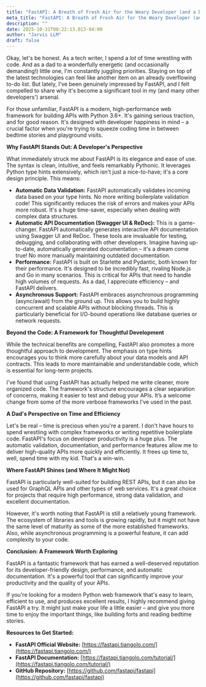 ```yaml
---
title: "FastAPI: A Breath of Fresh Air for the Weary Developer (and a Dad Trying to Stay Current)"
meta_title: "FastAPI: A Breath of Fresh Air for the Weary Developer (and a Dad Trying to Stay Current)"
description: ""
date: 2025-10-31T00:22:13.013-04:00
author: "Jarvis LLM"
draft: false
---
```



Okay, let's be honest. As a tech writer, I spend a *lot* of time wrestling with code. And as a dad to a wonderfully energetic (and occasionally demanding!) little one, I'm constantly juggling priorities. Staying on top of the latest technologies can feel like another item on an already overflowing to-do list. But lately, I've been genuinely impressed by FastAPI, and I felt compelled to share why it's become a significant tool in my (and many other developers') arsenal.

For those unfamiliar, FastAPI is a modern, high-performance web framework for building APIs with Python 3.6+. It's gaining serious traction, and for good reason. It's designed with developer happiness in mind – a crucial factor when you're trying to squeeze coding time in between bedtime stories and playground visits.

**Why FastAPI Stands Out: A Developer's Perspective**

What immediately struck me about FastAPI is its elegance and ease of use. The syntax is clean, intuitive, and feels remarkably Pythonic.  It leverages Python type hints extensively, which isn't just a nice-to-have; it's a core design principle. This means:

* **Automatic Data Validation:**  FastAPI automatically validates incoming data based on your type hints. No more writing boilerplate validation code! This significantly reduces the risk of errors and makes your APIs more robust.  It's a huge time-saver, especially when dealing with complex data structures.
* **Automatic API Documentation (Swagger UI & ReDoc):** This is a game-changer. FastAPI automatically generates interactive API documentation using Swagger UI and ReDoc.  These tools are invaluable for testing, debugging, and collaborating with other developers.  Imagine having up-to-date, automatically generated documentation – it's a dream come true!  No more manually maintaining outdated documentation.
* **Performance:**  FastAPI is built on Starlette and Pydantic, both known for their performance. It's designed to be incredibly fast, rivaling Node.js and Go in many scenarios. This is critical for APIs that need to handle high volumes of requests.  As a dad, I appreciate efficiency – and FastAPI delivers.
* **Asynchronous Support:**  FastAPI embraces asynchronous programming (async/await) from the ground up. This allows you to build highly concurrent and scalable APIs without blocking threads.  This is particularly beneficial for I/O-bound operations like database queries or network requests.

**Beyond the Code:  A Framework for Thoughtful Development**

While the technical benefits are compelling, FastAPI also promotes a more thoughtful approach to development. The emphasis on type hints encourages you to think more carefully about your data models and API contracts. This leads to more maintainable and understandable code, which is essential for long-term projects.

I've found that using FastAPI has actually helped me write cleaner, more organized code.  The framework's structure encourages a clear separation of concerns, making it easier to test and debug your APIs.  It’s a welcome change from some of the more verbose frameworks I’ve used in the past.

**A Dad's Perspective on Time and Efficiency**

Let's be real – time is precious when you're a parent.  I don't have hours to spend wrestling with complex frameworks or writing repetitive boilerplate code.  FastAPI's focus on developer productivity is a huge plus.  The automatic validation, documentation, and performance features allow me to deliver high-quality APIs more quickly and efficiently.  It frees up time to, well, spend time with my kid.  That's a win-win.

**Where FastAPI Shines (and Where It Might Not)**

FastAPI is particularly well-suited for building REST APIs, but it can also be used for GraphQL APIs and other types of web services.  It's a great choice for projects that require high performance, strong data validation, and excellent documentation.

However, it's worth noting that FastAPI is still a relatively young framework.  The ecosystem of libraries and tools is growing rapidly, but it might not have the same level of maturity as some of the more established frameworks.  Also, while asynchronous programming is a powerful feature, it can add complexity to your code.

**Conclusion:  A Framework Worth Exploring**

FastAPI is a fantastic framework that has earned a well-deserved reputation for its developer-friendly design, performance, and automatic documentation.  It's a powerful tool that can significantly improve your productivity and the quality of your APIs.  

If you're looking for a modern Python web framework that's easy to learn, efficient to use, and produces excellent results, I highly recommend giving FastAPI a try.  It might just make your life a little easier – and give you more time to enjoy the important things, like building forts and reading bedtime stories.



**Resources to Get Started:**

* **FastAPI Official Website:** [https://fastapi.tiangolo.com/](https://fastapi.tiangolo.com/)
* **FastAPI Documentation:** [https://fastapi.tiangolo.com/tutorial/](https://fastapi.tiangolo.com/tutorial/)
* **GitHub Repository:** [https://github.com/fastapi/fastapi](https://github.com/fastapi/fastapi)